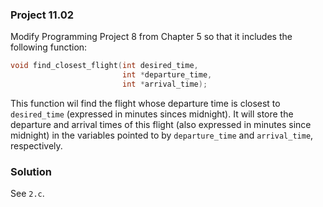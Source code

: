 ### Project 11.02
Modify Programming Project 8 from Chapter 5 so that it includes the following
function:

```c
void find_closest_flight(int desired_time, 
                         int *departure_time, 
                         int *arrival_time);
```

This function wil find the flight whose departure time is closest to
`desired_time` (expressed in minutes sinces midnight). It will store the
departure and arrival times of this flight (also expressed in minutes since
midnight) in the variables pointed to by `departure_time` and `arrival_time`,
respectively.

### Solution
See `2.c`.
